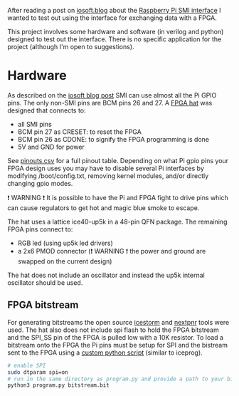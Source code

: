 After reading a post on [iosoft.blog](https://iosoft.blog/) about the
[Raspberry Pi SMI interface](https://iosoft.blog/2020/07/16/raspberry-pi-smi/)
I wanted to test out using the interface for exchanging data with a FPGA.

This project involves some hardware and software (in verilog and python)
designed to test out the interface. There is no specific application for the
project (although I'm open to suggestions).


# Hardware

As described on the [iosoft blog post](https://iosoft.blog/2020/07/16/raspberry-pi-smi/)
SMI can use almost all the Pi GPIO pins. The only non-SMI pins are BCM pins 26 and 27.
A [FPGA hat](lattice_fpga_dev_board) was designed that connects to:

- all SMI pins
- BCM pin 27 as CRESET: to reset the FPGA
- BCM pin 26 as CDONE: to signify the FPGA programming is done
- 5V and GND for power

See [pinouts.csv](docs/pinouts.csv) for a full pinout table. Depending on what
Pi gpio pins your FPGA design uses you may have to disable several Pi interfaces
by modifying /boot/config.txt, removing kernel modules, and/or directly changing
gpio modes.

:exclamation: WARNING :exclamation: It is possible to have the Pi and FPGA fight
to drive pins which can cause regulators to get hot and magic blue smoke to escape.

The hat uses a lattice ice40-up5k in a 48-pin QFN package. The remaining FPGA pins
connect to:

- RGB led (using up5k led drivers)
- a 2x6 PMOD connector (:exclamation: WARNING :exclamation: the power and ground are swapped on the current design)

The hat does not include an oscillator and instead the up5k internal oscillator should be used.


## FPGA bitstream

For generating bitstreams the open source [icestorm](http://www.clifford.at/icestorm/) and [nextpnr](https://github.com/YosysHQ/nextpnr) tools were used.
The hat also does not include spi flash to hold the FPGA bitstream and the SPI_SS
pin of the FPGA is pulled low with a 10K resistor. To load a bitstream onto the
FPGA the Pi pins must be setup for SPI and the bistream sent to the FPGA using
a [custom python script](program.py) (similar to iceprog).

```bash
# enable SPI
sudo dtparam spi=on
# run in the same directory as program.py and provide a path to your bitstream file
python3 program.py bitstream.bit
```
